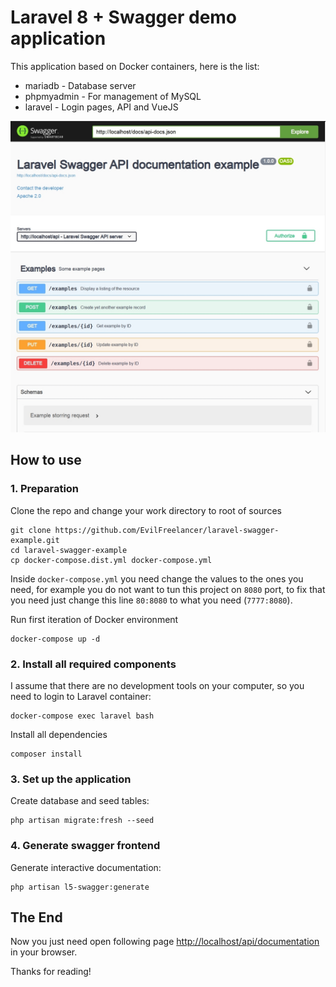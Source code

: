 # Laravel 8 + Swagger demo application

This application based on Docker containers, here is the list:

* mariadb - Database server
* phpmyadmin - For management of MySQL
* laravel - Login pages, API and VueJS

![Image](demo.jpg)

## How to use

### 1. Preparation

Clone the repo and change your work directory to root of sources

    git clone https://github.com/EvilFreelancer/laravel-swagger-example.git
    cd laravel-swagger-example
    cp docker-compose.dist.yml docker-compose.yml

Inside `docker-compose.yml` you need change the values to the ones you
need, for example you do not want to tun this project on `8080` port, to
fix that you need just change this line `80:8080` to what you need (`7777:8080`).

Run first iteration of Docker environment

    docker-compose up -d

### 2. Install all required components

I assume that there are no development tools on your computer, so you
need to login to Laravel container:

    docker-compose exec laravel bash

Install all dependencies

    composer install

### 3. Set up the application

Create database and seed tables:

    php artisan migrate:fresh --seed

### 4. Generate swagger frontend


Generate interactive documentation:

    php artisan l5-swagger:generate

## The End

Now you just need open following page [http://localhost/api/documentation](http://localhost/api/documentation) in your browser.

Thanks for reading!
